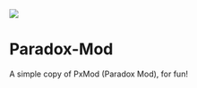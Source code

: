 <img src="https://pbs.twimg.com/profile_banners/782316217260449792/1499099030/1500x500">

# Paradox-Mod
A simple copy of PxMod (Paradox Mod), for fun!
